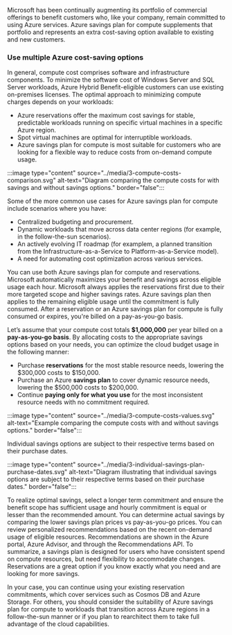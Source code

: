 Microsoft has been continually augmenting its portfolio of commercial offerings to benefit customers who, like your company, remain committed to using Azure services. Azure savings plan for compute supplements that portfolio and represents an extra cost-saving option available to existing and new customers.

### Use multiple Azure cost-saving options

In general, compute cost comprises software and infrastructure components. To minimize the software cost of Windows Server and SQL Server workloads, Azure Hybrid Benefit-eligible customers can use existing on-premises licenses. The optimal approach to minimizing compute charges depends on your workloads:

- Azure reservations offer the maximum cost savings for stable, predictable workloads running on specific virtual machines in a specific Azure region.
- Spot virtual machines are optimal for interruptible workloads.
- Azure savings plan for compute is most suitable for customers who are looking for a flexible way to reduce costs from on-demand compute usage.

:::image type="content" source="../media/3-compute-costs-comparison.svg" alt-text="Diagram comparing the compute costs for with savings and without savings options." border="false":::

Some of the more common use cases for Azure savings plan for compute include scenarios where you have:

- Centralized budgeting and procurement.
- Dynamic workloads that move across data center regions (for example, in the follow-the-sun scenarios).
- An actively evolving IT roadmap (for examplem, a planned transition from the Infrastructure-as-a-Service to Platform-as-a-Service model).
- A need for automating cost optimization across various services.

You can use both Azure savings plan for compute and reservations. Microsoft automatically maximizes your benefit and savings across eligible usage each hour. Microsoft always applies the reservations first due to their more targeted scope and higher savings rates. Azure savings plan then applies to the remaining eligible usage until the commitment is fully consumed. After a reservation or an Azure savings plan for compute is fully consumed or expires, you're billed on a pay-as-you-go basis.

Let’s assume that your compute cost totals **$1,000,000** per year billed on a **pay-as-you-go basis**. By allocating costs to the appropriate savings options based on your needs, you can optimize the cloud budget usage in the following manner:

- Purchase **reservations** for the most stable resource needs, lowering the $300,000 costs to $150,000.
- Purchase an Azure **savings plan** to cover dynamic resource needs, lowering the $500,000 costs to $200,000.
- Continue **paying only for what you use** for the most inconsistent resource needs with no commitment required.

:::image type="content" source="../media/3-compute-costs-values.svg" alt-text="Example comparing the compute costs with and without savings options." border="false":::

Individual savings options are subject to their respective terms based on their purchase dates.

:::image type="content" source="../media/3-individual-savings-plan-purchase-dates.svg" alt-text="Diagram illustrating that individual savings options are subject to their respective terms based on their purchase dates." border="false":::

To realize optimal savings, select a longer term commitment and ensure the benefit scope has sufficient usage and hourly commitment is equal or lesser than the recommended amount. You can determine actual savings by comparing the lower savings plan prices vs pay-as-you-go prices. You can review personalized recommendations based on the recent on-demand usage of eligible resources. Recommendations are shown in the Azure portal, Azure Advisor, and through the Recommendations API. To summarize, a savings plan is designed for users who have consistent spend on compute resources, but need flexibility to accommodate changes. Reservations are a great option if you know exactly what you need and are looking for more savings.

In your case, you can continue using your existing reservation commitments, which cover services such as Cosmos DB and Azure Storage. For others, you should consider the suitability of Azure savings plan for compute to workloads that transition across Azure regions in a follow-the-sun manner or if you plan to rearchitect them to take full advantage of the cloud capabilities.
